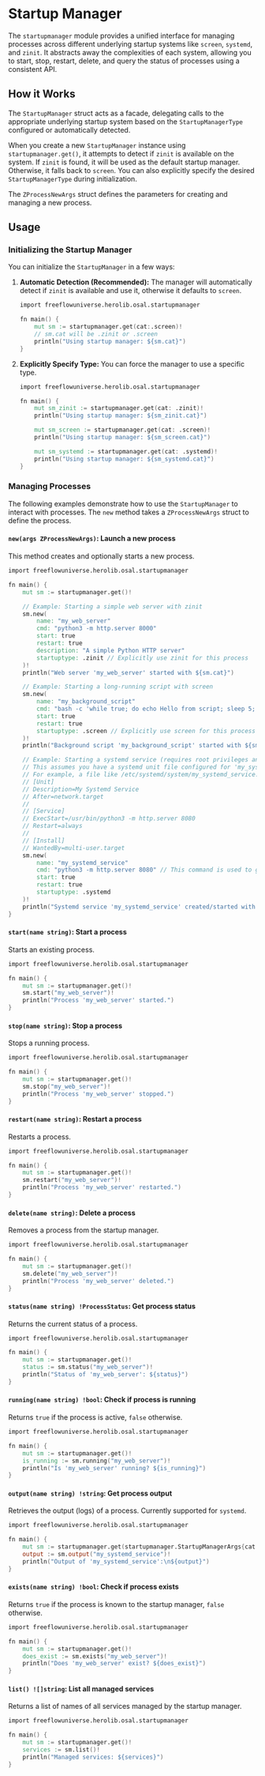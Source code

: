 # Startup Manager

The `startupmanager` module provides a unified interface for managing processes across different underlying startup systems like `screen`, `systemd`, and `zinit`. It abstracts away the complexities of each system, allowing you to start, stop, restart, delete, and query the status of processes using a consistent API.

## How it Works

The `StartupManager` struct acts as a facade, delegating calls to the appropriate underlying startup system based on the `StartupManagerType` configured or automatically detected.

When you create a new `StartupManager` instance using `startupmanager.get()`, it attempts to detect if `zinit` is available on the system. If `zinit` is found, it will be used as the default startup manager. Otherwise, it falls back to `screen`. You can also explicitly specify the desired `StartupManagerType` during initialization.

The `ZProcessNewArgs` struct defines the parameters for creating and managing a new process.

## Usage

### Initializing the Startup Manager

You can initialize the `StartupManager` in a few ways:

1.  **Automatic Detection (Recommended):**
    The manager will automatically detect if `zinit` is available and use it, otherwise it defaults to `screen`.

    ```v
    import freeflowuniverse.herolib.osal.startupmanager

    fn main() {
        mut sm := startupmanager.get(cat:.screen)!
        // sm.cat will be .zinit or .screen
        println("Using startup manager: ${sm.cat}")
    }
    ```

2.  **Explicitly Specify Type:**
    You can force the manager to use a specific type.

    ```v
    import freeflowuniverse.herolib.osal.startupmanager

    fn main() {
        mut sm_zinit := startupmanager.get(cat: .zinit)!
        println("Using startup manager: ${sm_zinit.cat}")

        mut sm_screen := startupmanager.get(cat: .screen)!
        println("Using startup manager: ${sm_screen.cat}")

        mut sm_systemd := startupmanager.get(cat: .systemd)!
        println("Using startup manager: ${sm_systemd.cat}")
    }
    ```

### Managing Processes

The following examples demonstrate how to use the `StartupManager` to interact with processes. The `new` method takes a `ZProcessNewArgs` struct to define the process.

#### `new(args ZProcessNewArgs)`: Launch a new process

This method creates and optionally starts a new process.

```v
import freeflowuniverse.herolib.osal.startupmanager

fn main() {
    mut sm := startupmanager.get()!

    // Example: Starting a simple web server with zinit
    sm.new(
        name: "my_web_server"
        cmd: "python3 -m http.server 8000"
        start: true
        restart: true
        description: "A simple Python HTTP server"
        startuptype: .zinit // Explicitly use zinit for this process
    )!
    println("Web server 'my_web_server' started with ${sm.cat}")

    // Example: Starting a long-running script with screen
    sm.new(
        name: "my_background_script"
        cmd: "bash -c 'while true; do echo Hello from script; sleep 5; done'"
        start: true
        restart: true
        startuptype: .screen // Explicitly use screen for this process
    )!
    println("Background script 'my_background_script' started with ${sm.cat}")

    // Example: Starting a systemd service (requires root privileges and proper systemd setup)
    // This assumes you have a systemd unit file configured for 'my_systemd_service'
    // For example, a file like /etc/systemd/system/my_systemd_service.service
    // [Unit]
    // Description=My Systemd Service
    // After=network.target
    //
    // [Service]
    // ExecStart=/usr/bin/python3 -m http.server 8080
    // Restart=always
    //
    // [Install]
    // WantedBy=multi-user.target
    sm.new(
        name: "my_systemd_service"
        cmd: "python3 -m http.server 8080" // This command is used to generate the unit file if it doesn't exist
        start: true
        restart: true
        startuptype: .systemd
    )!
    println("Systemd service 'my_systemd_service' created/started with ${sm.cat}")
}
```

#### `start(name string)`: Start a process

Starts an existing process.

```v
import freeflowuniverse.herolib.osal.startupmanager

fn main() {
    mut sm := startupmanager.get()!
    sm.start("my_web_server")!
    println("Process 'my_web_server' started.")
}
```

#### `stop(name string)`: Stop a process

Stops a running process.

```v
import freeflowuniverse.herolib.osal.startupmanager

fn main() {
    mut sm := startupmanager.get()!
    sm.stop("my_web_server")!
    println("Process 'my_web_server' stopped.")
}
```

#### `restart(name string)`: Restart a process

Restarts a process.

```v
import freeflowuniverse.herolib.osal.startupmanager

fn main() {
    mut sm := startupmanager.get()!
    sm.restart("my_web_server")!
    println("Process 'my_web_server' restarted.")
}
```

#### `delete(name string)`: Delete a process

Removes a process from the startup manager.

```v
import freeflowuniverse.herolib.osal.startupmanager

fn main() {
    mut sm := startupmanager.get()!
    sm.delete("my_web_server")!
    println("Process 'my_web_server' deleted.")
}
```

#### `status(name string) !ProcessStatus`: Get process status

Returns the current status of a process.

```v
import freeflowuniverse.herolib.osal.startupmanager

fn main() {
    mut sm := startupmanager.get()!
    status := sm.status("my_web_server")!
    println("Status of 'my_web_server': ${status}")
}
```

#### `running(name string) !bool`: Check if process is running

Returns `true` if the process is active, `false` otherwise.

```v
import freeflowuniverse.herolib.osal.startupmanager

fn main() {
    mut sm := startupmanager.get()!
    is_running := sm.running("my_web_server")!
    println("Is 'my_web_server' running? ${is_running}")
}
```

#### `output(name string) !string`: Get process output

Retrieves the output (logs) of a process. Currently supported for `systemd`.

```v
import freeflowuniverse.herolib.osal.startupmanager

fn main() {
    mut sm := startupmanager.get(startupmanager.StartupManagerArgs{cat: .systemd})!
    output := sm.output("my_systemd_service")!
    println("Output of 'my_systemd_service':\n${output}")
}
```

#### `exists(name string) !bool`: Check if process exists

Returns `true` if the process is known to the startup manager, `false` otherwise.

```v
import freeflowuniverse.herolib.osal.startupmanager

fn main() {
    mut sm := startupmanager.get()!
    does_exist := sm.exists("my_web_server")!
    println("Does 'my_web_server' exist? ${does_exist}")
}
```

#### `list() ![]string`: List all managed services

Returns a list of names of all services managed by the startup manager.

```v
import freeflowuniverse.herolib.osal.startupmanager

fn main() {
    mut sm := startupmanager.get()!
    services := sm.list()!
    println("Managed services: ${services}")
}